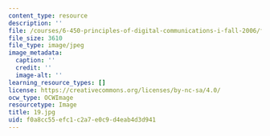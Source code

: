 ```yaml
---
content_type: resource
description: ''
file: /courses/6-450-principles-of-digital-communications-i-fall-2006/f0a8cc55efc1c2a7e0c9d4eab4d3d941_19.jpg
file_size: 3610
file_type: image/jpeg
image_metadata:
  caption: ''
  credit: ''
  image-alt: ''
learning_resource_types: []
license: https://creativecommons.org/licenses/by-nc-sa/4.0/
ocw_type: OCWImage
resourcetype: Image
title: 19.jpg
uid: f0a8cc55-efc1-c2a7-e0c9-d4eab4d3d941
---
```

